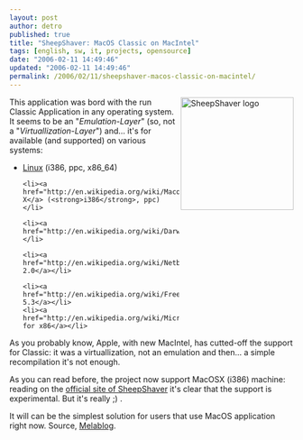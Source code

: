 ```yaml
---
layout: post
author: detro
published: true
title: "SheepShaver: MacOS Classic on MacIntel"
tags: [english, sw, it, projects, opensource]
date: "2006-02-11 14:49:46"
updated: "2006-02-11 14:49:46"
permalink: /2006/02/11/sheepshaver-macos-classic-on-macintel/
---
```


<img src="http://www.melablog.it/uploads/sheepshaver.gif" alt="SheepShaver logo" align="right" width="200" />
This application was bord with the run Classic Application in any operating system. It seems to be an "<em>Emulation-Layer</em>" (so, not a "<em>Virtuallization-Layer</em>") and... it's for available (and supported) on various systems:
<ul>
	<li><a href="http://en.wikipedia.org/wiki/Linux">Linux</a> (i386, ppc, x86_64)</li>

	<li><a href="http://en.wikipedia.org/wiki/Macosx">MacOS X</a> (<strong>i386</strong>, ppc)</li>

	<li><a href="http://en.wikipedia.org/wiki/Darwin_%28operating_system%29">Darwin</a></li>

	<li><a href="http://en.wikipedia.org/wiki/Netbsd">NetBSD 2.0</a></li>

	<li><a href="http://en.wikipedia.org/wiki/Freebsd">FreeBSD 5.3</a></li>
	<li><a href="http://en.wikipedia.org/wiki/Microsoft_Windows">Windows for x86</a></li>
</ul>

As you probably know, Apple, with new MacIntel, has cutted-off the support for Classic: it was a virtuallization, not an emulation and then... a simple recompilation it's not enough.

As you can read before, the project now support MacOSX (i386) machine: reading on the <a href="http://www.gibix.net/dokuwiki/en:projects:sheepshaver">official site of SheepShaver</a> it's clear that the support is experimental. But it's really ;) .

It will can be the simplest solution for users that use MacOS application right now.
Source, <a href="http://www.melablog.it/post/1489/sheepshaver-classic-sui-mac-intel">Melablog</a>.
